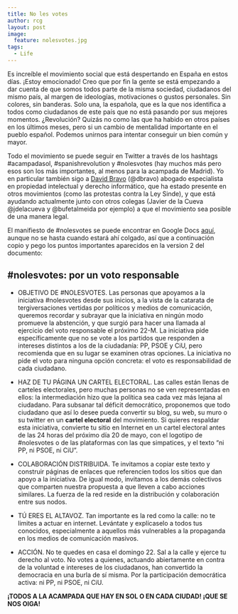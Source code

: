 ```yaml
---
title: No les votes
author: rcg
layout: post
image:
  feature: nolesvotes.jpg
tags:
  - Life
---
```


Es increíble el movimiento social que está despertando en España en estos días.
¡Estoy emocionado! Creo que por fin la gente se está empezando a dar cuenta de
que somos todos parte de la misma sociedad, ciudadanos del mismo país, al
margen de ideologías, motivaciones o gustos personales. Sin colores, sin
banderas. Solo una, la española, que es la que nos identifica a todos como
ciudadanos de este país que no está pasando por sus mejores momentos.
¿Revolución? Quizás no como las que ha habido en otros países en los últimos
meses, pero si un cambio de mentalidad importante en el pueblo español. Podemos
unirnos para intentar conseguir un bien común y mayor.

Todo el movimiento se puede seguir en Twitter a través de los hashtags
\#acampadasol, \#spanishrevolution y \#nolesvotes (hay muchos más pero esos son
los más importantes, al menos para la acampada de Madrid). Yo en particular
también sigo a [David Bravo][1] (\@dbravo) abogado especialista en propiedad
intelectual y derecho informático, que ha estado presente en otros movimientos
(como las protestas contra la Ley Sinde), y que está ayudando actualmente junto
con otros colegas (Javier de la Cueva \@jdelacueva y \@bufetalmeida por ejemplo)
a que el movimiento sea posible de una manera legal.

El manifiesto de #nolesvotes se puede encontrar en Google Docs [aquí][2],
aunque no se hasta cuando estará ahí colgado, así que a continuación copio y
pego los puntos importantes aparecidos en la version 2 del documento:

## \#nolesvotes: por un voto responsable

- OBJETIVO DE #NOLESVOTES. Las personas que apoyamos a la iniciativa
    \#nolesvotes desde sus inicios, a la vista de la catarata de
tergiversaciones vertidas por políticos y medios de comunicación, queremos
recordar y subrayar que la iniciativa en ningún modo promueve la abstención, y
que surgió para hacer una llamada al ejercicio del voto responsable el próximo
22-M. La iniciativa pide específicamente que no se vote a los partidos que
responden a intereses distintos a los de la ciudadanía: PP, PSOE y CiU, pero
recomienda que en su lugar se examinen otras opciones. La iniciativa no pide el
voto para ninguna opción concreta: el voto es responsabilidad de cada
ciudadano.

- HAZ DE TU PÁGINA UN CARTEL ELECTORAL. Las calles están llenas de carteles
    electorales, pero muchas personas no se ven representadas en ellos: la
intermediación hizo que la política sea cada vez más lejana al ciudadano. Para
subsanar tal déficit democrático, proponemos que todo ciudadano que así lo
desee pueda convertir su blog, su web, su muro o su twitter en un **cartel
electoral** del movimiento. Si quieres respaldar esta iniciativa,
convierte tu sitio en Internet en un cartel electoral antes de las 24 horas del
próximo día 20 de mayo, con el logotipo de #nolesvotes o de las plataformas con
las que simpatices, y el texto “ni PP, ni PSOE, ni CiU”.

- COLABORACIÓN DISTRIBUIDA. Te invitamos a copiar este texto y construir
    páginas de enlaces que referencien todos los sitios que dan apoyo a la
iniciativa. De igual modo, invitamos a los demás colectivos que comparten
nuestra propuesta a que lleven a cabo acciones similares. La fuerza de la red
reside en la distribución y colaboración entre sus nodos.

- TÚ ERES EL ALTAVOZ. Tan importante es la red como la calle: no te limites a
    actuar en internet. Levántate y explícaselo a todos tus conocidos,
especialmente a aquellos más vulnerables a la propaganda en los medios de
comunicación masivos.

- ACCIÓN. No te quedes en casa el domingo 22. Sal a la calle y ejerce tu
    derecho al voto. No votes a quienes, actuando abiertamente en contra de la
voluntad e intereses de los ciudadanos, han convertido la democracia en una
burla de sí misma. Por la participación democrática activa: ni PP, ni PSOE, ni
CiU.

**¡TODOS A LA ACAMPADA QUE HAY EN SOL O EN CADA CIUDAD! ¡QUE SE NOS OIGA!**

 [1]: http://www.filmica.com/david_bravo/
 [2]: http://docs.google.com/document/pub?id=139G8EL1OOR-RtfhTstHb7qekZvBoJTz1oCImbGa_I48&pli=1
